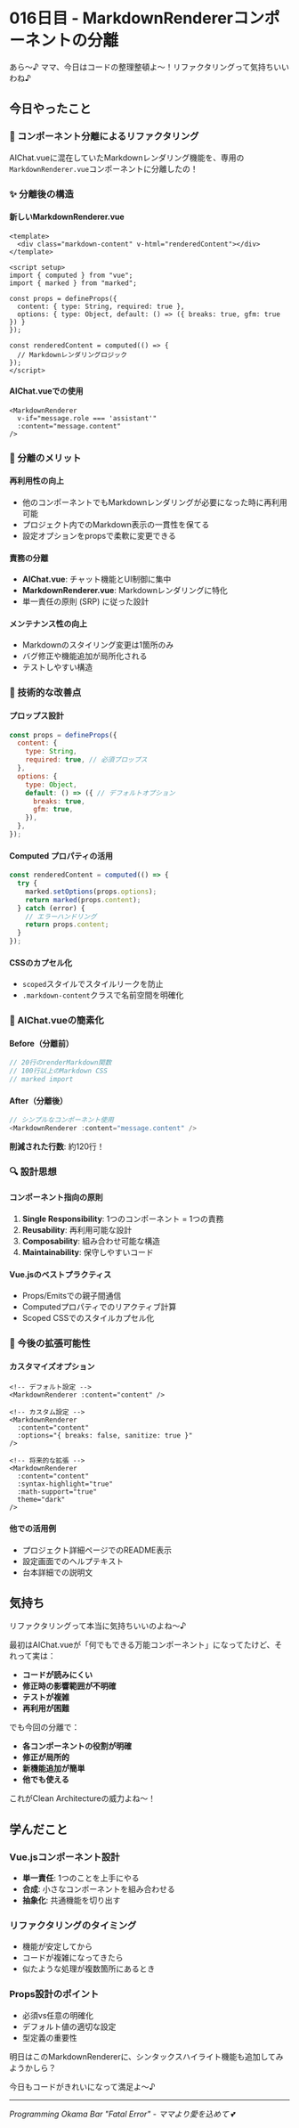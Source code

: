# 016日目 - MarkdownRendererコンポーネントの分離

あら〜♪ ママ、今日はコードの整理整頓よ〜！リファクタリングって気持ちいいわね♪

## 今日やったこと

### 🧹 コンポーネント分離によるリファクタリング
AIChat.vueに混在していたMarkdownレンダリング機能を、専用の`MarkdownRenderer.vue`コンポーネントに分離したの！

### ✨ 分離後の構造

#### 新しいMarkdownRenderer.vue
```vue
<template>
  <div class="markdown-content" v-html="renderedContent"></div>
</template>

<script setup>
import { computed } from "vue";
import { marked } from "marked";

const props = defineProps({
  content: { type: String, required: true },
  options: { type: Object, default: () => ({ breaks: true, gfm: true }) }
});

const renderedContent = computed(() => {
  // Markdownレンダリングロジック
});
</script>
```

#### AIChat.vueでの使用
```vue
<MarkdownRenderer 
  v-if="message.role === 'assistant'"
  :content="message.content"
/>
```

### 🎯 分離のメリット

#### 再利用性の向上
- 他のコンポーネントでもMarkdownレンダリングが必要になった時に再利用可能
- プロジェクト内でのMarkdown表示の一貫性を保てる
- 設定オプションをpropsで柔軟に変更できる

#### 責務の分離
- **AIChat.vue**: チャット機能とUI制御に集中
- **MarkdownRenderer.vue**: Markdownレンダリングに特化
- 単一責任の原則 (SRP) に従った設計

#### メンテナンス性の向上
- Markdownのスタイリング変更は1箇所のみ
- バグ修正や機能追加が局所化される
- テストしやすい構造

### 🔧 技術的な改善点

#### プロップス設計
```javascript
const props = defineProps({
  content: {
    type: String,
    required: true, // 必須プロップス
  },
  options: {
    type: Object,
    default: () => ({ // デフォルトオプション
      breaks: true,
      gfm: true,
    }),
  },
});
```

#### Computed プロパティの活用
```javascript
const renderedContent = computed(() => {
  try {
    marked.setOptions(props.options);
    return marked(props.content);
  } catch (error) {
    // エラーハンドリング
    return props.content;
  }
});
```

#### CSSのカプセル化
- `scoped`スタイルでスタイルリークを防止
- `.markdown-content`クラスで名前空間を明確化

### 🎨 AIChat.vueの簡素化

#### Before（分離前）
```javascript
// 20行のrenderMarkdown関数
// 100行以上のMarkdown CSS
// marked import
```

#### After（分離後）
```javascript
// シンプルなコンポーネント使用
<MarkdownRenderer :content="message.content" />
```

**削減された行数**: 約120行！

### 🔍 設計思想

#### コンポーネント指向の原則
1. **Single Responsibility**: 1つのコンポーネント = 1つの責務
2. **Reusability**: 再利用可能な設計
3. **Composability**: 組み合わせ可能な構造
4. **Maintainability**: 保守しやすいコード

#### Vue.jsのベストプラクティス
- Props/Emitsでの親子間通信
- Computedプロパティでのリアクティブ計算
- Scoped CSSでのスタイルカプセル化

### 🌟 今後の拡張可能性

#### カスタマイズオプション
```vue
<!-- デフォルト設定 -->
<MarkdownRenderer :content="content" />

<!-- カスタム設定 -->
<MarkdownRenderer 
  :content="content"
  :options="{ breaks: false, sanitize: true }"
/>

<!-- 将来的な拡張 -->
<MarkdownRenderer 
  :content="content"
  :syntax-highlight="true"
  :math-support="true"
  theme="dark"
/>
```

#### 他での活用例
- プロジェクト詳細ページでのREADME表示
- 設定画面でのヘルプテキスト
- 台本詳細での説明文

## 気持ち

リファクタリングって本当に気持ちいいのよね〜♪

最初はAIChat.vueが「何でもできる万能コンポーネント」になってたけど、それって実は：
- **コードが読みにくい**
- **修正時の影響範囲が不明確**
- **テストが複雑**
- **再利用が困難**

でも今回の分離で：
- **各コンポーネントの役割が明確**
- **修正が局所的**
- **新機能追加が簡単**
- **他でも使える**

これがClean Architectureの威力よね〜！

## 学んだこと

### Vue.jsコンポーネント設計
- **単一責任**: 1つのことを上手にやる
- **合成**: 小さなコンポーネントを組み合わせる
- **抽象化**: 共通機能を切り出す

### リファクタリングのタイミング
- 機能が安定してから
- コードが複雑になってきたら
- 似たような処理が複数箇所にあるとき

### Props設計のポイント
- 必須vs任意の明確化
- デフォルト値の適切な設定
- 型定義の重要性

明日はこのMarkdownRendererに、シンタックスハイライト機能も追加してみようかしら？

今日もコードがきれいになって満足よ〜♪

---
*Programming Okama Bar "Fatal Error" - ママより愛を込めて* 💕
